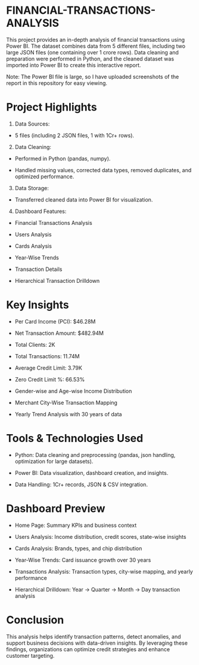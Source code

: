 # FINANCIAL-TRANSACTIONS-ANALYSIS
This project provides an in-depth analysis of financial transactions using Power BI.
The dataset combines data from 5 different files, including two large JSON files (one containing over 1 crore rows).
Data cleaning and preparation were performed in Python, and the cleaned dataset was imported into Power BI to create this interactive report.

Note: The Power BI file is large, so I have uploaded screenshots of the report in this repository for easy viewing.

# Project Highlights
1. Data Sources:

- 5 files (including 2 JSON files, 1 with 1Cr+ rows).

2. Data Cleaning:

- Performed in Python (pandas, numpy).

- Handled missing values, corrected data types, removed duplicates, and optimized performance.

3. Data Storage:

- Transferred cleaned data into Power BI for visualization.

4. Dashboard Features:

- Financial Transactions Analysis

- Users Analysis

- Cards Analysis

- Year-Wise Trends

- Transaction Details

- Hierarchical Transaction Drilldown

# Key Insights
- Per Card Income (PCI): $46.28M

- Net Transaction Amount: $482.94M

- Total Clients: 2K

- Total Transactions: 11.74M

- Average Credit Limit: 3.79K

- Zero Credit Limit %: 66.53%

- Gender-wise and Age-wise Income Distribution

- Merchant City-Wise Transaction Mapping

- Yearly Trend Analysis with 30 years of data

# Tools & Technologies Used
- Python: Data cleaning and preprocessing (pandas, json handling, optimization for large datasets).

- Power BI: Data visualization, dashboard creation, and insights.

- Data Handling: 1Cr+ records, JSON & CSV integration.

# Dashboard Preview

- Home Page: Summary KPIs and business context

- Users Analysis: Income distribution, credit scores, state-wise insights

- Cards Analysis: Brands, types, and chip distribution

- Year-Wise Trends: Card issuance growth over 30 years

- Transactions Analysis: Transaction types, city-wise mapping, and yearly performance

- Hierarchical Drilldown: Year → Quarter → Month → Day transaction analysis

# Conclusion
This analysis helps identify transaction patterns, detect anomalies, and support business decisions with data-driven insights.
By leveraging these findings, organizations can optimize credit strategies and enhance customer targeting.
